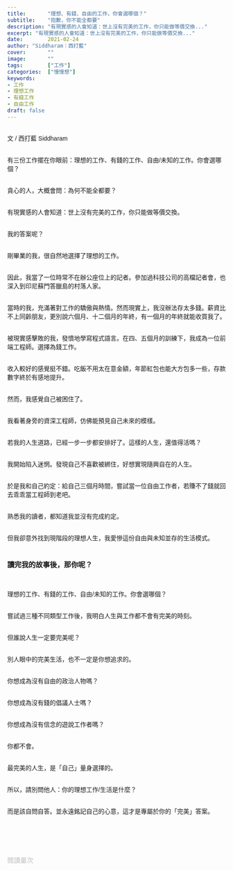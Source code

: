 ```yaml
---
title:       "理想、有錢、自由的工作，你會選哪個？"
subtitle:    "抱歉，你不能全都要"
description: "有現實感的人會知道：世上沒有完美的工作，你只能做等價交換..."
excerpt: "有現實感的人會知道：世上沒有完美的工作，你只能做等價交換..."
date:        2021-02-24
author: "Siddharam｜西打藍"
cover:       ""
image:       ""
tags:        ["工作"]
categories:  ["慢慢想"]
keywords:
- 工作
- 理想工作
- 有錢工作
- 自由工作
draft: false
---
```


<article style="font-family: 'Noto Sans TC', '微軟正黑體', sans-serif; font-weight: 300;">

<br>文 / 西打藍 Siddharam<br><br>

有三份工作擺在你眼前：理想的工作、有錢的工作、自由/未知的工作。你會選哪個？<br><br>

貪心的人，大概會問：為何不能全都要？<br><br>

有現實感的人會知道：世上沒有完美的工作，你只能做等價交換。<br><br>

我的答案呢？<br><br>

剛畢業的我，很自然地選擇了理想的工作。<br><br>

因此，我當了一位時常不在辦公座位上的記者。參加過科技公司的高檔記者會，也深入到印尼蘇門答臘島的村落人家。<br><br>

當時的我，充滿著對工作的驕傲與熱情。然而現實上，我沒辦法存太多錢。薪資比不上同齡朋友，更別說六個月、十二個月的年終，有一個月的年終就能收買我了。<br><br>

被現實感擊敗的我，發憤地學寫程式語言。在四、五個月的訓練下，我成為一位前端工程師。選擇為錢工作。<br><br>

收入較好的感覺挺不錯。吃飯不用太在意金額，年節紅包也能大方包多一些，存款數字終於有感地提升。<br><br>

然而，我感覺自己被困住了。<br><br>

我看著身旁的資深工程師，仿佛能預見自己未來的模樣。<br><br>

若我的人生道路，已經一步一步都安排好了。這樣的人生，還值得活嗎？<br><br>

我開始陷入迷惘。發現自己不喜歡被綁住，好想實現隨興自在的人生。<br><br>

於是我和自己約定：給自己三個月時間，嘗試當一位自由工作者，若賺不了錢就回去乖乖當工程師到老吧。<br><br>

熟悉我的讀者，都知道我並沒有完成約定。<br><br>

但我卻意外找到現階段的理想人生，我愛慘這份自由與未知並存的生活模式。<br><br>

<h3 class="article-h1-color">讀完我的故事後，那你呢？</h3><br>

理想的工作、有錢的工作、自由/未知的工作。你會選哪個？<br><br>

嘗試過三種不同類型工作後，我明白人生與工作都不會有完美的時刻。<br><br>

但誰說人生一定要完美呢？<br><br>

別人眼中的完美生活，也不一定是你想追求的。<br><br>

你想成為沒有自由的政治人物嗎？<br><br>

你想成為沒有錢的倡議人士嗎？<br><br>

你想成為沒有信念的遊說工作者嗎？<br><br>

你都不會。<br><br>

最完美的人生，是「自己」量身選擇的。<br><br>

所以，請別問他人：你的理想工作/生活是什麼？<br><br>

而是該自問自答。並永遠銘記自己的心意，這才是專屬於你的「完美」答案。<br><br>



<br><br><br>

</article>

<div style="color: #bfbfbf; font-size: 15px;" id="busuanzi_container_page_pv">
  閱讀量<span id="busuanzi_value_page_pv"></span>次
</div>

<script src="../../js/post.js"></script>




